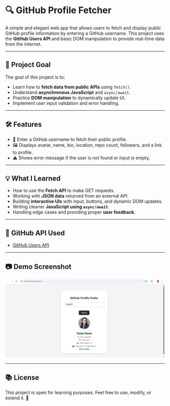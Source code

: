 # 🔍 GitHub Profile Fetcher

A simple and elegant web app that allows users to fetch and display public GitHub profile information by entering a GitHub username. This project uses the **GitHub Users API** and basic DOM manipulation to provide real-time data from the internet.

---

## 🚀 Project Goal

The goal of this project is to:
- Learn how to **fetch data from public APIs** using `fetch()`.
- Understand **asynchronous JavaScript** and `async/await`.
- Practice **DOM manipulation** to dynamically update UI.
- Implement user input validation and error handling.

---

## 🛠️ Features

- 🔎 Enter a GitHub username to fetch their public profile.
- 🖼️ Displays avatar, name, bio, location, repo count, followers, and a link to profile.
- ⚠️ Shows error message if the user is not found or input is empty.
 
---

## 💡 What I Learned

- How to use the **Fetch API** to make GET requests.
- Working with **JSON data** returned from an external API.
- Building **interactive UIs** with input, buttons, and dynamic DOM updates.
- Writing cleaner **JavaScript using `async/await`**.
- Handling edge cases and providing proper **user feedback**.

---

## 🔗 GitHub API Used

- [GitHub Users API](https://api.github.com/users/{username})

---

## 📷 Demo Screenshot

![App Screenshot](Screenshot.png)

---
 
 
## 📚 License

This project is open for learning purposes. Feel free to use, modify, or extend it. 🚀
